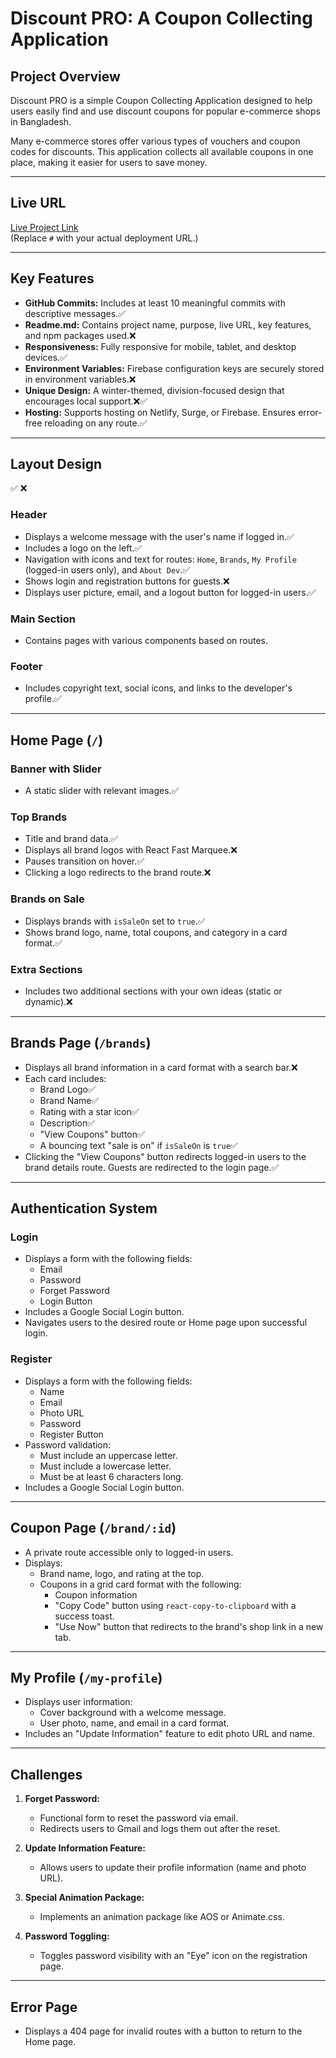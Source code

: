 # **Discount PRO: A Coupon Collecting Application**

## **Project Overview**

Discount PRO is a simple Coupon Collecting Application designed to help users easily find and use discount coupons for popular e-commerce shops in Bangladesh.

Many e-commerce stores offer various types of vouchers and coupon codes for discounts. This application collects all available coupons in one place, making it easier for users to save money.

---

## **Live URL**

[Live Project Link](#)  
(Replace `#` with your actual deployment URL.)

---

## **Key Features**

- **GitHub Commits:** Includes at least 10 meaningful commits with descriptive messages.✅
- **Readme.md:** Contains project name, purpose, live URL, key features, and npm packages used.❌
- **Responsiveness:** Fully responsive for mobile, tablet, and desktop devices.✅
- **Environment Variables:** Firebase configuration keys are securely stored in environment variables.❌
- **Unique Design:** A winter-themed, division-focused design that encourages local support.❌✅
- **Hosting:** Supports hosting on Netlify, Surge, or Firebase. Ensures error-free reloading on any route.✅

---

## **Layout Design**

✅ ❌

### **Header**

- Displays a welcome message with the user's name if logged in.✅
- Includes a logo on the left.✅
- Navigation with icons and text for routes: `Home`, `Brands`, `My Profile` (logged-in users only), and `About Dev`.✅
- Shows login and registration buttons for guests.❌
- Displays user picture, email, and a logout button for logged-in users.✅

### **Main Section**

- Contains pages with various components based on routes.

### **Footer**

- Includes copyright text, social icons, and links to the developer's profile.✅

---

## **Home Page (`/`)**

### **Banner with Slider**

- A static slider with relevant images.✅

### **Top Brands**

- Title and brand data.✅
- Displays all brand logos with React Fast Marquee.❌
- Pauses transition on hover.✅
- Clicking a logo redirects to the brand route.❌

### **Brands on Sale**

- Displays brands with `isSaleOn` set to `true`.✅
- Shows brand logo, name, total coupons, and category in a card format.✅

### **Extra Sections**

- Includes two additional sections with your own ideas (static or dynamic).❌

---

## **Brands Page (`/brands`)**

- Displays all brand information in a card format with a search bar.❌
- Each card includes:
  - Brand Logo✅
  - Brand Name✅
  - Rating with a star icon✅
  - Description✅
  - "View Coupons" button✅
  - A bouncing text "sale is on" if `isSaleOn` is `true`✅
- Clicking the "View Coupons" button redirects logged-in users to the brand details route. Guests are redirected to the login page.✅

---

## **Authentication System**

### **Login**

- Displays a form with the following fields:
  - Email
  - Password
  - Forget Password
  - Login Button
- Includes a Google Social Login button.
- Navigates users to the desired route or Home page upon successful login.

### **Register**

- Displays a form with the following fields:
  - Name
  - Email
  - Photo URL
  - Password
  - Register Button
- Password validation:
  - Must include an uppercase letter.
  - Must include a lowercase letter.
  - Must be at least 6 characters long.
- Includes a Google Social Login button.

---

## **Coupon Page (`/brand/:id`)**

- A private route accessible only to logged-in users.
- Displays:
  - Brand name, logo, and rating at the top.
  - Coupons in a grid card format with the following:
    - Coupon information
    - "Copy Code" button using `react-copy-to-clipboard` with a success toast.
    - "Use Now" button that redirects to the brand's shop link in a new tab.

---

## **My Profile (`/my-profile`)**

- Displays user information:
  - Cover background with a welcome message.
  - User photo, name, and email in a card format.
- Includes an "Update Information" feature to edit photo URL and name.

---

## **Challenges**

1. **Forget Password:**

   - Functional form to reset the password via email.
   - Redirects users to Gmail and logs them out after the reset.

2. **Update Information Feature:**

   - Allows users to update their profile information (name and photo URL).

3. **Special Animation Package:**

   - Implements an animation package like AOS or Animate.css.

4. **Password Toggling:**
   - Toggles password visibility with an "Eye" icon on the registration page.

---

## **Error Page**

- Displays a 404 page for invalid routes with a button to return to the Home page.
